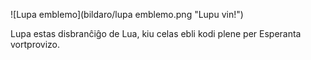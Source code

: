 ![Lupa emblemo](bildaro/lupa emblemo.png "Lupu vin!")

Lupa estas disbranĉiĝo de Lua, kiu celas ebli kodi plene per Esperanta
vortprovizo.
